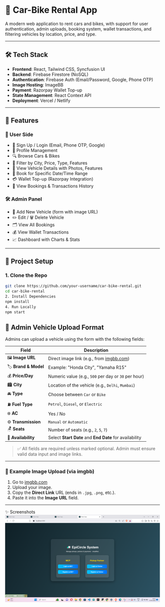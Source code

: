 # 🚗 Car-Bike Rental App

A modern web application to rent cars and bikes, with support for user authentication, admin uploads, booking system, wallet transactions, and filtering vehicles by location, price, and type.

---

## 🛠️ Tech Stack

- **Frontend**: React, Tailwind CSS, Syncfusion UI
- **Backend**: Firebase Firestore (NoSQL)
- **Authentication**: Firebase Auth (Email/Password, Google, Phone OTP)
- **Image Hosting**: ImageBB
- **Payment**: Razorpay Wallet Top-up
- **State Management**: React Context API
- **Deployment**: Vercel / Netlify

---

## 🔑 Features

### 👤 User Side
- 🔐 Sign Up / Login (Email, Phone OTP, Google)
- 📃 Profile Management
- 🔍 Browse Cars & Bikes
- 🧭 Filter by City, Price, Type, Features
- 📸 View Vehicle Details with Photos, Features
- 📆 Book for Specific Date/Time Range
- 💳 Wallet Top-up (Razorpay Integration)
- 📜 View Bookings & Transactions History

### 🛠️ Admin Panel
- 🚗 Add New Vehicle (form with image URL)
- ✏️ Edit / 🗑️ Delete Vehicle
- 🗂️ View All Bookings
- 💰 View Wallet Transactions
- 📈 Dashboard with Charts & Stats

---

## 🔧 Project Setup

### 1. Clone the Repo
```bash
git clone https://github.com/your-username/car-bike-rental.git
cd car-bike-rental
2. Install Dependencies
npm install
4. Run Locally
npm start
```
## 🚗 Admin Vehicle Upload Format

Admins can upload a vehicle using the form with the following fields:

| Field              | Description                                                                 |
|--------------------|-----------------------------------------------------------------------------|
| 🖼️ **Image URL**     | Direct image link (e.g., from [imgbb.com](https://imgbb.com/))              |
| 🏷️ **Brand & Model** | Example: "Honda City", "Yamaha R15"                                         |
| 💰 **Price/Day**      | Numeric value (e.g., `500` per day or `30` per hour)                        |
| 🏙️ **City**           | Location of the vehicle (e.g., `Delhi`, `Mumbai`)                          |
| 🚘 **Type**           | Choose between `Car` or `Bike`                                             |
| ⛽ **Fuel Type**      | `Petrol`, `Diesel`, or `Electric`                                          |
| ❄️ **AC**             | Yes / No                                                                   |
| ⚙️ **Transmission**   | `Manual` or `Automatic`                                                     |
| 🪑 **Seats**          | Number of seats (e.g., `2`, `5`, `7`)                                       |
| 📅 **Availability**   | Select **Start Date** and **End Date** for availability                    |

> ✅ All fields are required unless marked optional. Admin must ensure valid data input and image links.

---

### 🔗 Example Image Upload (via imgbb)

1. Go to [imgbb.com](https://imgbb.com/)
2. Upload your image.
3. Copy the **Direct Link** URL (ends in `.jpg`, `.png`, etc.).
4. Paste it into the **Image URL** field.

---
✨ Screenshots
![Alt text](https://github.com/vik802207/Micro-Collection-Partner-MCP-System/blob/main/img/Screenshot%20(343).png?raw=true)
